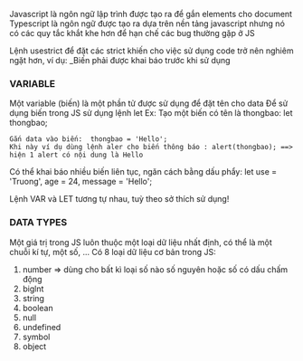 Javascript là ngôn ngữ lập trình được tạo ra để gắn elements cho document
Typescript là ngôn ngữ được tạo ra dựa trên nền tảng javascript nhưng nó có các quy tắc khắt khe hơn để hạn chế các bug thường gặp ở JS

Lệnh usestrict để đặt các strict khiến cho việc sử dụng code trở nên nghiêm ngặt hơn, ví dụ:
    _Biến phải được khai báo trước khi sử dụng


### **VARIABLE** ###
Một variable (biến) là một phần tử được sử dụng để đặt tên cho data
Để sử dụng biến trong JS  sử dụng lệnh let
Ex:
     Tạo một biến có tên là thongbao: let thongbao;

    Gắn data vào biến:  thongbao = 'Hello';
    Khi này ví dụ dùng lệnh aler cho biến thông báo : alert(thongbao); ==> hiện 1 alert có nội dung là Hello

Có thể khai báo nhiều biến liên tục, ngăn cách bằng dấu phẩy:
        let use = 'Truong', age = 24, message = 'Hello';

Lệnh VAR và LET tương tự nhau, tuỳ theo sở thích sử dụng!

### **DATA TYPES** ###
Một giá trị trong JS luôn thuộc một loại dữ liệu nhất định, có thể là một chuỗi kí tự, một số, ...
Có 8 loại dữ liệu cơ bản trong JS:

1. number => dùng cho bất kì loại số nào số nguyên hoặc số có dấu chấm động
2. biglnt
3. string
4. boolean
5. null
6. undefined
7. symbol
8. object
